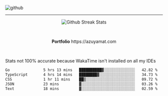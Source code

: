 ![github](https://media.discordapp.net/attachments/881363147364118528/1142610121697021952/background.png?width=1000&height=300)<br>
___
<p align="center">
  <img alt="Github Streak Stats" src="https://streak-stats.demolab.com?user=Azuyamat&theme=transparent&hide_border=true"/>
</p><br>
<p align="center">
      <strong>Portfolio</strong> https://azuyamat.com
</p><br>

Stats not 100% accurate because WakaTime isn't installed on all my IDEs
<!--START_SECTION:waka-->

```txt
Go               5 hrs 13 mins   ██████████▓░░░░░░░░░░░░░░   42.82 %
TypeScript       4 hrs 14 mins   ████████▓░░░░░░░░░░░░░░░░   34.73 %
CSS              1 hr 11 mins    ██▒░░░░░░░░░░░░░░░░░░░░░░   09.72 %
JSON             23 mins         ▓░░░░░░░░░░░░░░░░░░░░░░░░   03.26 %
Text             18 mins         ▓░░░░░░░░░░░░░░░░░░░░░░░░   02.59 %
```

<!--END_SECTION:waka-->
